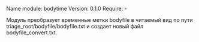 Name module: bodytime
Version: 0.1.0
Require: -

Модуль преобразует временные метки bodyfile в читаемый вид по пути triage_root/bodyfile/bodyfile.txt и создает новый файл bodyfile_convert.txt.
